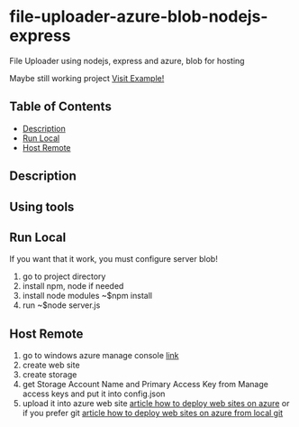 # file-uploader-azure-blob-nodejs-express
File Uploader using nodejs, express and azure, blob for hosting

Maybe still working project
[Visit Example!](http://shenazure.azurewebsites.net/)

## Table of Contents
- [Description](#description)
- [Run Local](#runlocal)
- [Host Remote](#howto)

## Description

## Using tools


## Run Local
If you want that it work, you must configure server blob!

1. go to project directory
2. install npm, node if needed
3. install node modules ~$npm install
4. run ~$node server.js

## Host Remote

1. go to  windows azure manage console [link](https://manage.windowsazure.com)
2. create web site
3. create storage
4. get Storage Account Name and Primary Access Key from Manage access keys  and put it into  config.json
5. upload it into azure web site [article how to deploy web sites on azure](http://azure.microsoft.com/en-us/documentation/articles/web-sites-deploy/)
     or if you prefer git [article how to deploy web sites on azure from local git](http://azure.microsoft.com/en-us/documentation/articles/web-sites-publish-source-control/)
